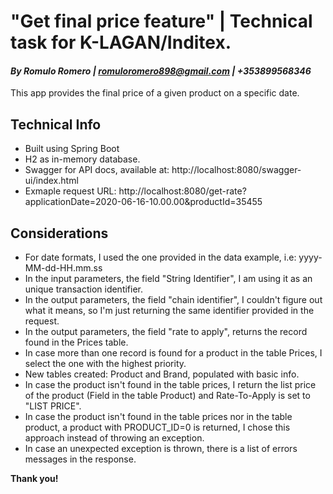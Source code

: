 # "Get final price feature" | Technical task for K-LAGAN/Inditex.
#### _By Romulo Romero | romuloromero898@gmail.com | +353899568346_

This app provides the final price of a given product on a specific date.

## Technical Info
 - Built using Spring Boot
 - H2 as in-memory database.
 - Swagger for API docs, available at: http://localhost:8080/swagger-ui/index.html
 - Exmaple request URL: http://localhost:8080/get-rate?applicationDate=2020-06-16-10.00.00&productId=35455

## Considerations
- For date formats, I used the one provided in the data example, i.e: yyyy-MM-dd-HH.mm.ss
- In the input parameters, the field "String Identifier", I am using it as an unique transaction identifier.
- In the output parameters, the field "chain identifier", I couldn't figure out what it means, so I'm just returning the same identifier provided in the request.
- In the output parameters, the field "rate to apply", returns the record found in the Prices table.
- In case more than one record is found for a product in the table Prices, I select the one with the highest priority.
- New tables created: Product and Brand, populated with basic info.
- In case the product isn't found in the table prices, I return the list price of the product (Field in the table Product) and Rate-To-Apply is set to "LIST PRICE".
- In case the product isn't found in the table prices nor in the table product, a product with PRODUCT_ID=0 is returned, I chose this approach instead of throwing an exception.
- In case an unexpected exception is thrown, there is a list of errors messages in the response. 

**Thank you!**
